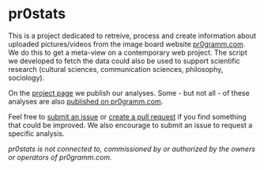 pr0stats
========

This is a project dedicated to retreive, process and create information about uploaded pictures/videos from the image board website [pr0gramm.com](http://pr0gramm.com). We do this to get a meta-view on a contemporary web project. The script we developed to fetch the data could also be used to support scientific research (cultural sciences, communication sciences, philosophy, sociology).

On the [project page](http://pr0stats.github.io/pr0stats) we publish our analyses. Some - but not all - of these analyses are also [published on pr0gramm.com](http://pr0gramm.com/user/pr0stats).

Feel free to [submit an issue](https://github.com/pr0stats/pr0stats/issues/new) or [create a pull request](https://github.com/pr0stats/pr0stats/compare/) if you find something that could be improved. We also encourage to submit an issue to request a specific analysis.

*pr0stats is not connected to, commissioned by or authorized by the owners or operators of pr0gramm.com.*
